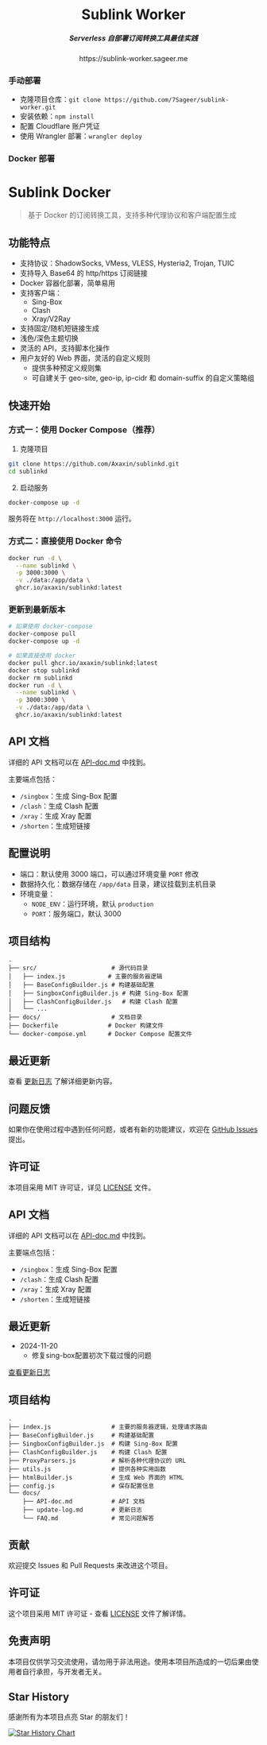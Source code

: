 <div align="center">
  <h1>
    <b>Sublink Worker</b>
  </h1>
</div>


<div align="center">
  <h5>
    <i>Serverless 自部署订阅转换工具最佳实践</i>
  </h5>
</div>

<div align="center">
  <href>
    https://sublink-worker.sageer.me
  </href>
</div>


### 手动部署

- 克隆项目仓库：`git clone https://github.com/7Sageer/sublink-worker.git`
- 安装依赖：`npm install`
- 配置 Cloudflare 账户凭证
- 使用 Wrangler 部署：`wrangler deploy`

### Docker 部署

# Sublink Docker

> 基于 Docker 的订阅转换工具，支持多种代理协议和客户端配置生成

## 功能特点

- 支持协议：ShadowSocks, VMess, VLESS, Hysteria2, Trojan, TUIC
- 支持导入 Base64 的 http/https 订阅链接
- Docker 容器化部署，简单易用
- 支持客户端：
  - Sing-Box
  - Clash
  - Xray/V2Ray
- 支持固定/随机短链接生成
- 浅色/深色主题切换
- 灵活的 API，支持脚本化操作
- 用户友好的 Web 界面，灵活的自定义规则
  - 提供多种预定义规则集
  - 可自建关于 geo-site, geo-ip, ip-cidr 和 domain-suffix 的自定义策略组

## 快速开始

### 方式一：使用 Docker Compose（推荐）

1. 克隆项目
```bash
git clone https://github.com/Axaxin/sublinkd.git
cd sublinkd
```

2. 启动服务
```bash
docker-compose up -d
```

服务将在 `http://localhost:3000` 运行。

### 方式二：直接使用 Docker 命令

```bash
docker run -d \
  --name sublinkd \
  -p 3000:3000 \
  -v ./data:/app/data \
  ghcr.io/axaxin/sublinkd:latest
```

### 更新到最新版本

```bash
# 如果使用 docker-compose
docker-compose pull
docker-compose up -d

# 如果直接使用 docker
docker pull ghcr.io/axaxin/sublinkd:latest
docker stop sublinkd
docker rm sublinkd
docker run -d \
  --name sublinkd \
  -p 3000:3000 \
  -v ./data:/app/data \
  ghcr.io/axaxin/sublinkd:latest
```

## API 文档

详细的 API 文档可以在 [API-doc.md](/docs/API-doc.md) 中找到。

主要端点包括：

- `/singbox`：生成 Sing-Box 配置
- `/clash`：生成 Clash 配置
- `/xray`：生成 Xray 配置
- `/shorten`：生成短链接

## 配置说明

- 端口：默认使用 3000 端口，可以通过环境变量 `PORT` 修改
- 数据持久化：数据存储在 `/app/data` 目录，建议挂载到主机目录
- 环境变量：
  - `NODE_ENV`：运行环境，默认 `production`
  - `PORT`：服务端口，默认 3000

## 项目结构

```
.
├── src/                     # 源代码目录
│   ├── index.js            # 主要的服务器逻辑
│   ├── BaseConfigBuilder.js # 构建基础配置
│   ├── SingboxConfigBuilder.js # 构建 Sing-Box 配置
│   ├── ClashConfigBuilder.js   # 构建 Clash 配置
│   └── ...
├── docs/                    # 文档目录
├── Dockerfile              # Docker 构建文件
└── docker-compose.yml      # Docker Compose 配置文件
```

## 最近更新

查看 [更新日志](/docs/update-log.md) 了解详细更新内容。

## 问题反馈

如果你在使用过程中遇到任何问题，或者有新的功能建议，欢迎在 [GitHub Issues](https://github.com/Axaxin/sublinkd/issues) 提出。

## 许可证

本项目采用 MIT 许可证，详见 [LICENSE](LICENSE) 文件。

## API 文档

详细的 API 文档可以在 [API-doc.md](/docs/API-doc.md) 中找到。

主要端点包括：

- `/singbox`：生成 Sing-Box 配置
- `/clash`：生成 Clash 配置
- `/xray`：生成 Xray 配置
- `/shorten`：生成短链接

## 最近更新

- 2024-11-20
  - 修复sing-box配置初次下载过慢的问题

[查看更新日志](/docs/update-log.md)

## 项目结构

```
.
├── index.js                 # 主要的服务器逻辑，处理请求路由
├── BaseConfigBuilder.js     # 构建基础配置
├── SingboxConfigBuilder.js  # 构建 Sing-Box 配置
├── ClashConfigBuilder.js    # 构建 Clash 配置
├── ProxyParsers.js          # 解析各种代理协议的 URL
├── utils.js                 # 提供各种实用函数
├── htmlBuilder.js           # 生成 Web 界面的 HTML
├── config.js                # 保存配置信息
└── docs/
    ├── API-doc.md           # API 文档
    ├── update-log.md        # 更新日志
    └── FAQ.md               # 常见问题解答
```

## 贡献

欢迎提交 Issues 和 Pull Requests 来改进这个项目。

## 许可证

这个项目采用 MIT 许可证 - 查看 [LICENSE](LICENSE) 文件了解详情。

## 免责声明

本项目仅供学习交流使用，请勿用于非法用途。使用本项目所造成的一切后果由使用者自行承担，与开发者无关。

## Star History

感谢所有为本项目点亮 Star 的朋友们！

[![Star History Chart](https://api.star-history.com/svg?repos=7Sageer/sublink-worker&type=Date)](https://star-history.com/#7Sageer/sublink-worker&Date)

